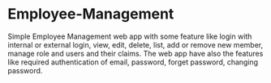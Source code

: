 # Employee-Management
Simple Employee Management web app with some feature like login with internal or external login, view, edit, delete, list, add or remove new member, manage role and users and their claims. The web app have also the features like required authentication of email, password, forget password, changing password.
